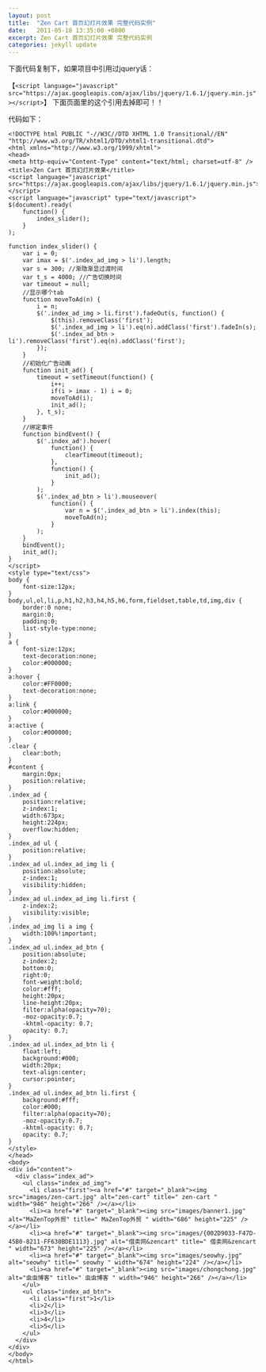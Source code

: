 ```yaml
---
layout: post
title:  "Zen Cart 首页幻灯片效果 完整代码实例"
date:   2011-05-18 13:35:00 +0800
excerpt: Zen Cart 首页幻灯片效果 完整代码实例
categories: jekyll update
---   
```

<!--markdown-->下面代码复制下，如果项目中引用过jquery话：
【`<script language="javascript" src="https://ajax.googleapis.com/ajax/libs/jquery/1.6.1/jquery.min.js"></script>`】
下面页面里的这个引用去掉即可！！
 
 
代码如下：

    <!DOCTYPE html PUBLIC "-//W3C//DTD XHTML 1.0 Transitional//EN" "http://www.w3.org/TR/xhtml1/DTD/xhtml1-transitional.dtd">
    <html xmlns="http://www.w3.org/1999/xhtml">
    <head>
    <meta http-equiv="Content-Type" content="text/html; charset=utf-8" />
    <title>Zen Cart 首页幻灯片效果</title>
    <script language="javascript" src="https://ajax.googleapis.com/ajax/libs/jquery/1.6.1/jquery.min.js"></script>
    <script language="javascript" type="text/javascript">
    $(document).ready(
        function() {
            index_slider();
        }
    );
    
    function index_slider() {
        var i = 0;
        var imax = $('.index_ad_img > li').length;
        var s = 300; //渐隐渐显过渡时间
        var t_s = 4000; //广告切换时间
        var timeout = null;
        //显示哪个tab
        function moveToAd(n) {
            i = n;
            $('.index_ad_img > li.first').fadeOut(s, function() {
                $(this).removeClass('first');
                $('.index_ad_img > li').eq(n).addClass('first').fadeIn(s);
                $('.index_ad_btn > li').removeClass('first').eq(n).addClass('first');
            });
        }
        //初始化广告动画
        function init_ad() {
            timeout = setTimeout(function() {
                i++;
                if(i > imax - 1) i = 0;
                moveToAd(i);
                init_ad();
            }, t_s);
        }
        //绑定事件
        function bindEvent() {
            $('.index_ad').hover(
                function() {
                    clearTimeout(timeout);
                },
                function() {
                    init_ad();
                }
            );
            $('.index_ad_btn > li').mouseover(
                function() {
                    var n = $('.index_ad_btn > li').index(this);
                    moveToAd(n);
                }
            );
        }
        bindEvent();
        init_ad();
    }
    </script>
    <style type="text/css">
    body {
        font-size:12px;
    }
    body,ul,ol,li,p,h1,h2,h3,h4,h5,h6,form,fieldset,table,td,img,div {
        border:0 none;
        margin:0;
        padding:0;
        list-style-type:none;
    }
    a {
        font-size:12px;
        text-decoration:none;
        color:#000000;
    }
    a:hover {
        color:#FF0000;
        text-decoration:none;
    }
    a:link {
        color:#000000;
    }
    a:active {
        color:#000000;
    }
    .clear {
        clear:both;
    }
    #content {
        margin:0px;
        position:relative;
    }
    .index_ad {
        position:relative;
        z-index:1;
        width:673px;
        height:224px;
        overflow:hidden;
    }
    .index_ad ul {
        position:relative;
    }
    .index_ad ul.index_ad_img li {
        position:absolute;
        z-index:1;
        visibility:hidden;
    }
    .index_ad ul.index_ad_img li.first {
        z-index:2;
        visibility:visible;
    }
    .index_ad_img li a img {
        width:100%!important;
    }
    .index_ad ul.index_ad_btn {
        position:absolute;
        z-index:2;
        bottom:0;
        right:0;
        font-weight:bold;
        color:#fff;
        height:20px;
        line-height:20px;
        filter:alpha(opacity=70);
        -moz-opacity:0.7;
        -khtml-opacity: 0.7;
        opacity: 0.7;
    }
    .index_ad ul.index_ad_btn li {
        float:left;
        background:#000;
        width:20px;
        text-align:center;
        cursor:pointer;
    }
    .index_ad ul.index_ad_btn li.first {
        background:#fff;
        color:#000;
        filter:alpha(opacity=70);
        -moz-opacity:0.7;
        -khtml-opacity: 0.7;
        opacity: 0.7;
    }
    </style>
    </head>
    <body>
    <div id="content">
      <div class="index_ad">
        <ul class="index_ad_img">
          <li class="first"><a href="#" target="_blank"><img src="images/zen-cart.jpg" alt="zen-cart" title=" zen-cart " width="946" height="266" /></a></li>
          <li><a href="#" target="_blank"><img src="images/banner1.jpg" alt="MaZenTop外贸" title=" MaZenTop外贸 " width="686" height="225" /></a></li>
          <li><a href="#" target="_blank"><img src="images/{002D9033-F47D-45B0-8211-FF630BDE1113}.jpg" alt="借卖网&zencart" title=" 借卖网&zencart " width="673" height="225" /></a></li>
          <li><a href="#" target="_blank"><img src="images/seowhy.jpg" alt="seowhy" title=" seowhy " width="674" height="224" /></a></li>
          <li><a href="#" target="_blank"><img src="images/chongchong.jpg" alt="虫虫博客" title=" 虫虫博客 " width="946" height="266" /></a></li>
        </ul>
        <ul class="index_ad_btn">
          <li class="first">1</li>
          <li>2</li>
          <li>3</li>
          <li>4</li>
          <li>5</li>
        </ul>
      </div>
    </div>
    </body>
    </html>
